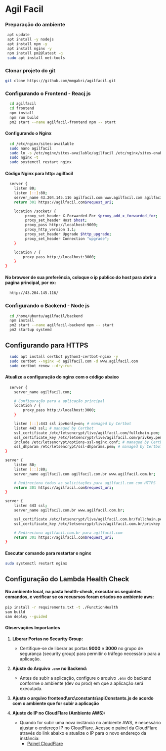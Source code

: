 
# Agil Facil

### Preparação do ambiente

```bash
 apt update
 apt install -y nodejs
 apt install npm -y
 apt install nginx -y
 npm install pm2@latest -g
 sudo apt install net-tools
```

### Clonar projeto do git

```bash
git clone https://github.com/mmgabri/agilfacil.git
```

### Configurando o Frontend - Reacj js

```bash
  cd agilfacil
  cd frontend
  npm install
  npm run build
  pm2 start --name agilfacil-frontend npm -- start
```


#### Configurando o Nginx

```bash
  cd /etc/nginx/sites-available
  sudo nano agilfacil
  sudo ln -s /etc/nginx/sites-available/agilfacil /etc/nginx/sites-enabled/
  sudo nginx -t
  sudo systemctl restart nginx
```

#### Código Nginx para http: agilfacil

```bash
  server {
    listen 80;
    listen [::]:80;
    server_name 43.204.145.116 agilfacil.com www.agilfacil.com agilfacil.com.br www.agilfacil.com.br;
    return 301 https://agilfacil.com$request_uri;

    location /socket/ {
         proxy_set_header X-Forwarded-For $proxy_add_x_forwarded_for;
		 proxy_set_header Host $host;
		 proxy_pass http://localhost:9000;
		 proxy_http_version 1.1;
         proxy_set_header Upgrade $http_upgrade;
         proxy_set_header Connection "upgrade";
    }

    location / {
        proxy_pass http://localhost:3000;
    }
}
```

#### No browser de sua preferência, coloque o ip publico do host para abrir a pagina principal, por ex:
```bash
  http://43.204.145.116/
```



### Configurando o Backend - Node js

```bash
  cd /home/ubuntu/agilfacil/backend
  npm install
  pm2 start --name agilfacil-backend npm -- start
  pm2 startup systemd
```

## Configurando para HTTPS

```bash
  sudo apt install certbot python3-certbot-nginx -y
  sudo certbot --nginx -d agilfacil.com -d www.agilfacil.com
  sudo certbot renew --dry-run
```
#### Atualize a configuração do nginx com o código abaixo
```bash
  server {
    server_name agilfacil.com;

    # Configuração para a aplicação principal
    location / {
        proxy_pass http://localhost:3000;
    }

    listen [::]:443 ssl ipv6only=on; # managed by Certbot
    listen 443 ssl; # managed by Certbot
    ssl_certificate /etc/letsencrypt/live/agilfacil.com/fullchain.pem; # managed by Certbot
    ssl_certificate_key /etc/letsencrypt/live/agilfacil.com/privkey.pem; # managed by Certbot
    include /etc/letsencrypt/options-ssl-nginx.conf; # managed by Certbot
    ssl_dhparam /etc/letsencrypt/ssl-dhparams.pem; # managed by Certbot
}

server {
    listen 80;
    listen [::]:80;
    server_name agilfacil.com agilfacil.com.br www.agilfacil.com.br;

    # Redireciona todas as solicitações para agilfacil.com com HTTPS
    return 301 https://agilfacil.com$request_uri;
}

server {
    listen 443 ssl;
    server_name agilfacil.com.br www.agilfacil.com.br;

    ssl_certificate /etc/letsencrypt/live/agilfacil.com.br/fullchain.pem;
    ssl_certificate_key /etc/letsencrypt/live/agilfacil.com.br/privkey.pem;

    # Redireciona agilfacil.com.br para agilfacil.com
    return 301 https://agilfacil.com$request_uri;
}

```
#### Executar comando para restartar o nginx
```bash
sudo systemctl restart nginx
```

## Configuração do Lambda Health Check

#### No ambiente local, na pasta health-check, executar os seguintes comandos, e verificar se os recusrsos foram criados no ambiente aws:

```bash
pip install -r requirements.txt -t ./FunctionHealth
sam build
sam deploy --guided
```

#### Observações Importantes

1. **Liberar Portas no Security Group:**
   - Certifique-se de liberar as portas **9000** e **3000** no grupo de segurança (security group) para permitir o tráfego necessário para a aplicação.

2. **Ajuste do Arquivo `.env` no Backend:**
   - Antes de subir a aplicação, configure o arquivo `.env` do backend conforme o ambiente (dev ou prod) em que a aplicação será executada. 

3. **Ajuste o arquivo frontend\src\constants\apiConstants.js de acordo com o ambiente que for subir a aplicação**

4. **Ajuste de IP no CloudFlare (Ambiente AWS):**
   - Quando for subir uma nova instância no ambiente AWS, é necessário ajustar o endereço IP no CloudFlare. Acesse o painel da CloudFlare através do link abaixo e atualize o IP para o novo endereço da instância:
     - [Painel CloudFlare](https://dash.cloudflare.com/)
